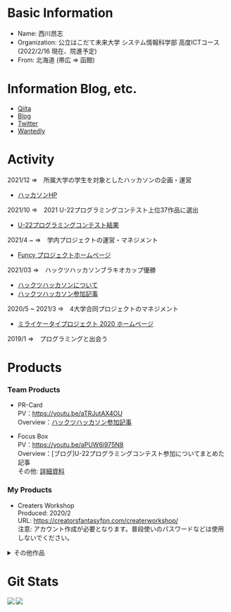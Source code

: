 # Basic Information
- Name: 西川昂志
- Organization: 公立はこだて未来大学 システム情報科学部 高度ICTコース(2022/2/16 現在、院進予定)
- From: 北海道 (帯広 => 函館)

# Information Blog, etc.
- [Qiita](https://qiita.com/takashinishikawapub/)
- [Blog](https://creatorsfantasyfpn.com/tech_study/)
- [Twitter](https://twitter.com/takashi54461358/)
- [Wantedly](https://www.wantedly.com/id/takashi_nishikawa_24/)

# Activity
2021/12 =>　所属大学の学生を対象としたハッカソンの企画・運営
- [ハッカソンHP](https://sites.google.com/view/smile-hackathon "Smile Hackathon Page")

2021/10 =>　2021 U-22プログラミングコンテスト上位37作品に選出
- [U-22プログラミングコンテスト結果](https://u22procon.com/report/ "U-22 Programming Contest Page")

2021/4 ~ =>　学内プロジェクトの運営・マネジメント
- [Funcy プロジェクトホームページ](https://sites.google.com/view/funcyict/%E3%83%9B%E3%83%BC%E3%83%A0 "Funcy プロジェクトホームページ")

2021/03 =>　ハックツハッカソンブラキオカップ優勝
- [ハックツハッカソンについて](https://cup.hackz.team/brachio/ "Hacks Hackathon Page")
- [ハックツハッカソン参加記事](https://creatorsfantasyfpn.com/tech_study/2021/03/19/%e3%83%8f%e3%83%83%e3%82%ab%e3%82%bd%e3%83%b3%e3%81%a7%e5%84%aa%e5%8b%9d%e3%81%97%e3%81%a6%e3%81%8d%e3%81%9f%e8%a9%b1/ "My Learn By Hackathon")

2020/5 ~ 2021/3 =>　4大学合同プロジェクトのマネジメント
- [ミライケータイプロジェクト 2020 ホームページ](https://sites.google.com/view/miraikeitai2020/%E3%83%9B%E3%83%BC%E3%83%A0 "ミライケータイプロジェクト 2020 ホームページ")

2019/1 =>　プログラミングと出会う

# Products
### Team Products

- PR-Card<br/>
PV：https://youtu.be/aTRJutAX4OU<br/>
Overview：[ハックツハッカソン参加記事](https://creatorsfantasyfpn.com/tech_study/2021/03/19/%e3%83%8f%e3%83%83%e3%82%ab%e3%82%bd%e3%83%b3%e3%81%a7%e5%84%aa%e5%8b%9d%e3%81%97%e3%81%a6%e3%81%8d%e3%81%9f%e8%a9%b1/ "My Learn By Hackathon")<br/>

- Focus Box<br/>
PV：https://youtu.be/aPUW6i975N8<br/>
Overview：[ブログ]U-22プログラミングコンテスト参加についてまとめた記事<br/>
その他: [詳細資料](https://docs.google.com/document/d/1swD0VkZdSIeA8Z4DxtYOLiX4VxEL8cL3ag2XqhtaxKA/edit?usp=sharing)

### My Products
- Creaters Workshop<br/>
Produced: 2020/2<br/>
URL: https://creatorsfantasyfpn.com/createrworkshop/<br/>
注意: アカウント作成が必要となります。普段使いのパスワードなどは使用しないでください。

<details>
<summary>その他作品</summary><div>

### Team Products
- [funput: GitHub](https://github.com/ICT-FUNney/team2-funput-Client2020)

### My Products
- [fun-uploader: URL](https://fun-uploader.web.app/)
- [Plase Place: GitHub](https://github.com/takatakunishi/PrasePlace)
</div>
</details>

# Git Stats
<a href="https://github.com/anuraghazra/github-readme-stats">
  <img align="left" src="https://github-readme-stats.vercel.app/api?username=takatakunishi&count_private=true&show_icons=true" />
</a>
<a href="https://github.com/anuraghazra/github-readme-stats">
  <img align="left" src="https://github-readme-stats.vercel.app/api/top-langs/?username=takatakunishi&hide=TeX,CSS,HTML&langs_count=10" />
</a>
